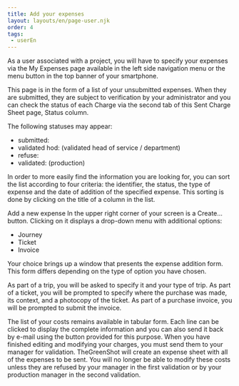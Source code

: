```yaml
---
title: Add your expenses
layout: layouts/en/page-user.njk
order: 4
tags:
 - userEn
---
```

As a user associated with a project, you will have to specify your expenses via the My Expenses page available in the left side navigation menu or the menu button in the top banner of your smartphone.

This page is in the form of a list of your unsubmitted expenses. When they are submitted, they are subject to verification by your administrator and you can check the status of each Charge via the second tab of this Sent Charge Sheet page, Status column.

The following statuses may appear:

- submitted:
- validated hod: (validated head of service / department)
- refuse:
- validated: (production)

In order to more easily find the information you are looking for, you can sort the list according to four criteria: the identifier, the status, the type of expense and the date of addition of the specified expense. This sorting is done by clicking on the title of a column in the list.

Add a new expense
In the upper right corner of your screen is a Create… button. Clicking on it displays a drop-down menu with additional options:

- Journey
- Ticket
- Invoice

Your choice brings up a window that presents the expense addition form. This form differs depending on the type of option you have chosen.

As part of a trip, you will be asked to specify it and your type of trip.
As part of a ticket, you will be prompted to specify where the purchase was made, its context, and a photocopy of the ticket.
As part of a purchase invoice, you will be prompted to submit the invoice.

The list of your costs remains available in tabular form. Each line can be clicked to display the complete information and you can also send it back by e-mail using the button provided for this purpose.
When you have finished editing and modifying your charges, you must send them to your manager for validation. TheGreenShot will create an expense sheet with all of the expenses to be sent. You will no longer be able to modify these costs unless they are refused by your manager in the first validation or by your production manager in the second validation.
